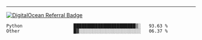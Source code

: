 ---
[![DigitalOcean Referral Badge](https://web-platforms.sfo2.digitaloceanspaces.com/WWW/Badge%203.svg)](https://www.digitalocean.com/?refcode=37fa54d82492&utm_campaign=Referral_Invite&utm_medium=Referral_Program&utm_source=badge)

<!--START_SECTION:waka-->

```text
Python                   ███████████████████████▒░   93.63 %
Other                    █▓░░░░░░░░░░░░░░░░░░░░░░░   06.37 %
```

<!--END_SECTION:waka-->


[linkedin]: https://www.linkedin.com/in/mohamed-elh/

